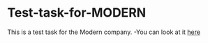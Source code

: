 # Test-task-for-MODERN
This is a test task for the Modern company.
-You can look at it [here](https://grandmozer.github.io/Test-task-for-MODERN/)
